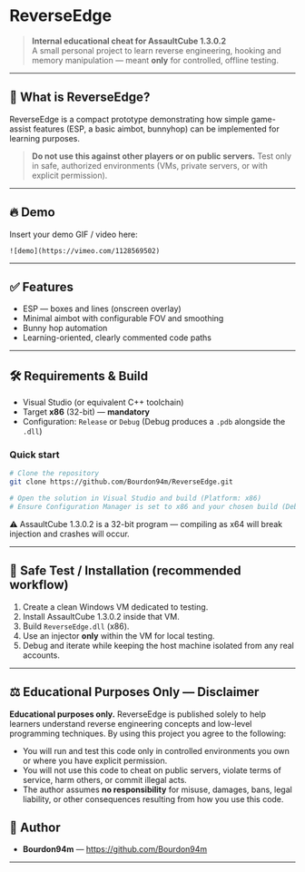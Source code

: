 # ReverseEdge

> **Internal educational cheat for AssaultCube 1.3.0.2**  
> A small personal project to learn reverse engineering, hooking and memory manipulation — meant **only** for controlled, offline testing.

---

## 🎯 What is ReverseEdge?

ReverseEdge is a compact prototype demonstrating how simple game-assist features (ESP, a basic aimbot, bunnyhop) can be implemented for learning purposes.  

> **Do not use this against other players or on public servers.** Test only in safe, authorized environments (VMs, private servers, or with explicit permission).

---

## 🔥 Demo

Insert your demo GIF / video here:

```
![demo](https://vimeo.com/1128569502)
```



---

## ✅ Features

- ESP — boxes and lines (onscreen overlay)
- Minimal aimbot with configurable FOV and smoothing
- Bunny hop automation
- Learning-oriented, clearly commented code paths

---

## 🛠 Requirements & Build

- Visual Studio (or equivalent C++ toolchain)
- Target **x86** (32-bit) — **mandatory**
- Configuration: `Release` or `Debug` (Debug produces a `.pdb` alongside the `.dll`)

### Quick start

```bash
# Clone the repository
git clone https://github.com/Bourdon94m/ReverseEdge.git

# Open the solution in Visual Studio and build (Platform: x86)
# Ensure Configuration Manager is set to x86 and your chosen build (Debug/Release)
```

⚠️ AssaultCube 1.3.0.2 is a 32-bit program — compiling as x64 will break injection and crashes will occur.

---

## 🧪 Safe Test / Installation (recommended workflow)

1. Create a clean Windows VM dedicated to testing.
2. Install AssaultCube 1.3.0.2 inside that VM.
3. Build `ReverseEdge.dll` (x86).
4. Use an injector **only** within the VM for local testing.
5. Debug and iterate while keeping the host machine isolated from any real accounts.

---

## ⚖️ Educational Purposes Only — Disclaimer

**Educational purposes only.** ReverseEdge is published solely to help learners understand reverse engineering concepts and low-level programming techniques. By using this project you agree to the following:

- You will run and test this code only in controlled environments you own or where you have explicit permission.
- You will not use this code to cheat on public servers, violate terms of service, harm others, or commit illegal acts.
- The author assumes **no responsibility** for misuse, damages, bans, legal liability, or other consequences resulting from how you use this code.

## 👤 Author

- **Bourdon94m** — https://github.com/Bourdon94m

---
